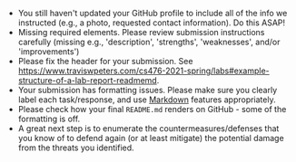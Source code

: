 - You still haven't updated your GitHub profile to include all of the info we instructed (e.g., a photo, requested contact information). Do this ASAP!
- Missing required elements. Please review submission instructions carefully (missing e.g., 'description', 'strengths', 'weaknesses', and/or 'improvements')
- Please fix the header for your submission. See https://www.traviswpeters.com/cs476-2021-spring/labs#example-structure-of-a-lab-report-readmemd.
- Your submission has formatting issues. Please make sure you clearly label each task/response, and use [Markdown](https://www.markdownguide.org) features appropriately.
- Please check how your final `README.md` renders on GitHub - some of the formatting is off.
- A great next step is to enumerate the countermeasures/defenses that you know of to defend again (or at least mitigate) the potential damage from the threats you identified.
